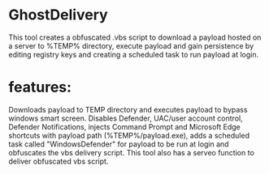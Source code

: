 # GhostDelivery

This tool creates a obfuscated .vbs script to download a payload hosted on a server to %TEMP% directory, execute payload and gain persistence
by editing registry keys and creating a scheduled task to run payload at login.  

# features: 
Downloads payload to TEMP directory and executes payload
to bypass windows smart screen. Disables Defender, UAC/user account control, Defender Notifications, injects Command Prompt and Microsoft Edge shortcuts with payload path (%TEMP%/payload.exe), adds a scheduled task called "WindowsDefender" for payload to be run at login and obfuscates the vbs delivery script. This tool also has a serveo function to deliver obfuscated vbs script.


